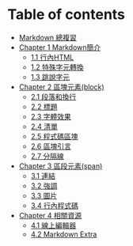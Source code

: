 # Table of contents

* [Markdown 總複習](README.md)
* [Chapter 1 Markdown簡介](<Chapter 1 Markdown簡介/README.md>)
  * [1.1 行內HTML](<Chapter 1 Markdown簡介/1.1 行內HTML.md>)
  * [1.2 特殊字元轉換](<Chapter 1 Markdown簡介/1.2 特殊字元轉換.md>)
  * [1.3 跳說字元](<Chapter 1 Markdown簡介/1.3 跳說字元.md>)
* [Chapter 2 區塊元素(block)](<Chapter 2 區塊元素(block)/README.md>)
  * [2.1 段落和換行](<Chapter 2 區塊元素(block)/2.1 段落和換行.md>)
  * [2.2 標題](<Chapter 2 區塊元素(block)/2.2 標題.md>)
  * [2.3 字體效果](<Chapter 2 區塊元素(block)/2.3 字體效果.md>)
  * [2.4 清單](<Chapter 2 區塊元素(block)/2.4 清單.md>)
  * [2.5 程式碼區塊](<Chapter 2 區塊元素(block)/2.5 程式碼區塊.md>)
  * [2.6 區塊引言](<Chapter 2 區塊元素(block)/2.6 區塊引言.md>)
  * [2.7 分隔線](<Chapter 2 區塊元素(block)/2.7 分隔線.md>)
* [Chapter 3 區段元素(span)](<Chapter 3 區段元素(span)/README.md>)
  * [3.1 連結](<Chapter 3 區段元素(span)/3.1 連結.md>)
  * [3.2 強調](<Chapter 3 區段元素(span)/3.2 強調.md>)
  * [3.3 圖片](<Chapter 3 區段元素(span)/3.3 圖片.md>)
  * [3.4 行內程式碼](<Chapter 3 區段元素(span)/3.4 行內程式碼.md>)
* [Chapter 4 相關資源](<Chapter 4 相關資源/README.md>)
  * [4.1 線上編輯器](<Chapter 4 相關資源/4.1 線上編輯器.md>)
  * [4.2 Markdown Extra](<Chapter 4 相關資源/4.2 Markdown Extra.md>)
